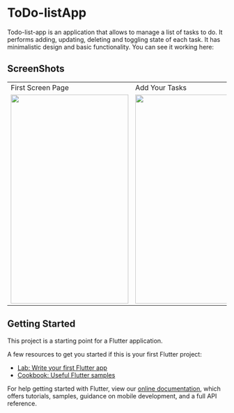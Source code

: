 # ToDo-listApp

Todo-list-app is an application that allows to manage a list of tasks to do. It performs adding, updating, deleting and toggling state of each task. It has minimalistic design and basic functionality. You can see it working here:

## ScreenShots

<table>
  <tr>
    <td>First Screen Page</td>
     <td>       Add Your Tasks</td>
     <td>Delete Them by Swipe</td>
  </tr>
  <tr>
     <td><img src="https://user-images.githubusercontent.com/72389100/143781543-00ab7604-4794-48cd-b3e3-e0d5bf8ee371.png" width=270 height=480></td>
   <td><img src="https://user-images.githubusercontent.com/72389100/143781546-0d9a140a-2bf0-453d-ba6e-183a74dbcd44.png" width=270 height=480></td>
    <td><img src="https://user-images.githubusercontent.com/72389100/143781324-22b3fb8c-b83f-4086-a74c-1b2c959784d9.png" width=270 height=480></td>
  </tr>
 </table>



## Getting Started

This project is a starting point for a Flutter application.

A few resources to get you started if this is your first Flutter project:

- [Lab: Write your first Flutter app](https://flutter.dev/docs/get-started/codelab)
- [Cookbook: Useful Flutter samples](https://flutter.dev/docs/cookbook)

For help getting started with Flutter, view our
[online documentation](https://flutter.dev/docs), which offers tutorials,
samples, guidance on mobile development, and a full API reference.
